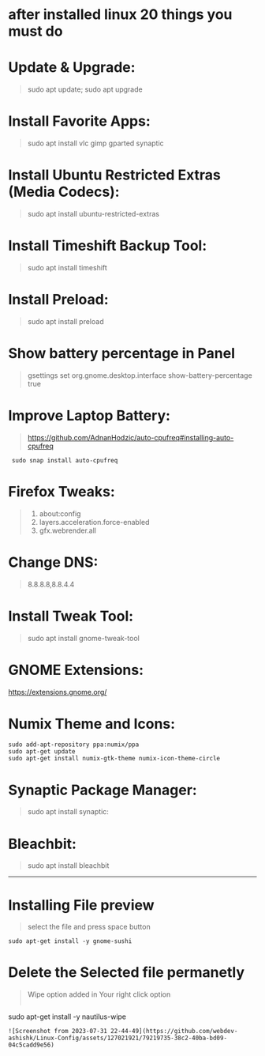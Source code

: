 # after installed linux 20 things you must do


# Update & Upgrade:
> sudo apt update; sudo apt upgrade

# Install Favorite Apps:
> sudo apt install vlc gimp gparted synaptic

# Install Ubuntu Restricted Extras (Media Codecs):
> sudo apt install ubuntu-restricted-extras

# Install Timeshift Backup Tool:
> sudo apt install timeshift

# Install Preload:
> sudo apt install preload
# Show battery percentage in Panel
> gsettings set org.gnome.desktop.interface show-battery-percentage true
# Improve Laptop Battery:
>  https://github.com/AdnanHodzic/auto-cpufreq#installing-auto-cpufreq
 ```
  sudo snap install auto-cpufreq
```
# Firefox Tweaks:
> 1. about:config
> 2. layers.acceleration.force-enabled
> 3. gfx.webrender.all

# Change DNS:
> 8.8.8.8,8.8.4.4

# Install Tweak Tool:
> sudo apt install gnome-tweak-tool

# GNOME Extensions:
https://extensions.gnome.org/

# Numix Theme and Icons:
```
sudo add-apt-repository ppa:numix/ppa
sudo apt-get update
sudo apt-get install numix-gtk-theme numix-icon-theme-circle
```

# Synaptic Package Manager:
> sudo apt install synaptic:

# Bleachbit:
> sudo apt install bleachbit
---
# Installing File preview 
> select the file and press space button
```
sudo apt-get install -y gnome-sushi
```
# Delete the Selected file permanetly 
> Wipe option added in Your right click option
> ```
sudo apt-get install -y nautilus-wipe
```
![Screenshot from 2023-07-31 22-44-49](https://github.com/webdev-ashishk/Linux-Config/assets/127021921/79219735-38c2-40ba-bd09-04c5cadd9e56)


